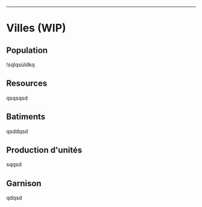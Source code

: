 ___
# Villes (WIP)

## Population
!sqlqsùldkq
## Resources
qsqsqsd
## Batiments
qsddqsd
## Production d'unités
sqqsd
## Garnison
qdqsd


